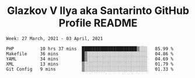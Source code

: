 <h1 align="center">Glazkov V Ilya aka Santarinto GitHub Profile README</h1>

<!--START_SECTION:waka-->
```text
Week: 27 March, 2021 - 03 April, 2021

PHP          10 hrs 37 mins  █████████████████████▒░░░   85.99 % 
Makefile     36 mins         █▒░░░░░░░░░░░░░░░░░░░░░░░   04.86 % 
YAML         34 mins         █▒░░░░░░░░░░░░░░░░░░░░░░░   04.69 % 
XML          13 mins         ▒░░░░░░░░░░░░░░░░░░░░░░░░   01.79 % 
Git Config   9 mins          ▒░░░░░░░░░░░░░░░░░░░░░░░░   01.33 % 
```
<!--END_SECTION:waka-->